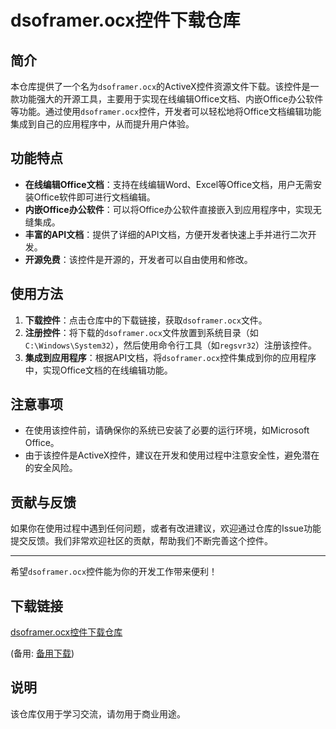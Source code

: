 # dsoframer.ocx控件下载仓库

## 简介

本仓库提供了一个名为`dsoframer.ocx`的ActiveX控件资源文件下载。该控件是一款功能强大的开源工具，主要用于实现在线编辑Office文档、内嵌Office办公软件等功能。通过使用`dsoframer.ocx`控件，开发者可以轻松地将Office文档编辑功能集成到自己的应用程序中，从而提升用户体验。

## 功能特点

- **在线编辑Office文档**：支持在线编辑Word、Excel等Office文档，用户无需安装Office软件即可进行文档编辑。
- **内嵌Office办公软件**：可以将Office办公软件直接嵌入到应用程序中，实现无缝集成。
- **丰富的API文档**：提供了详细的API文档，方便开发者快速上手并进行二次开发。
- **开源免费**：该控件是开源的，开发者可以自由使用和修改。

## 使用方法

1. **下载控件**：点击仓库中的下载链接，获取`dsoframer.ocx`文件。
2. **注册控件**：将下载的`dsoframer.ocx`文件放置到系统目录（如`C:\Windows\System32`），然后使用命令行工具（如`regsvr32`）注册该控件。
3. **集成到应用程序**：根据API文档，将`dsoframer.ocx`控件集成到你的应用程序中，实现Office文档的在线编辑功能。

## 注意事项

- 在使用该控件前，请确保你的系统已安装了必要的运行环境，如Microsoft Office。
- 由于该控件是ActiveX控件，建议在开发和使用过程中注意安全性，避免潜在的安全风险。

## 贡献与反馈

如果你在使用过程中遇到任何问题，或者有改进建议，欢迎通过仓库的Issue功能提交反馈。我们非常欢迎社区的贡献，帮助我们不断完善这个控件。

---

希望`dsoframer.ocx`控件能为你的开发工作带来便利！

## 下载链接
[dsoframer.ocx控件下载仓库](https://pan.quark.cn/s/e7aa04b855b0) 

(备用: [备用下载](https://pan.baidu.com/s/1QoJ88Hj7Pwga8Z-NuLdJCA?pwd=1234))

## 说明

该仓库仅用于学习交流，请勿用于商业用途。
